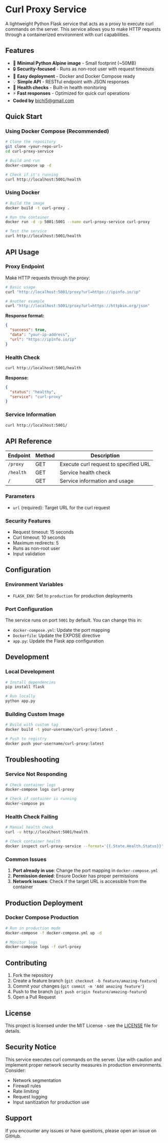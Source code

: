 # Curl Proxy Service

A lightweight Python Flask service that acts as a proxy to execute curl commands on the server. This service allows you to make HTTP requests through a containerized environment with curl capabilities.

## Features

- 🐍 **Minimal Python Alpine image** - Small footprint (~50MB)
- 🔒 **Security-focused** - Runs as non-root user with request timeouts
- 🚀 **Easy deployment** - Docker and Docker Compose ready
- 💡 **Simple API** - RESTful endpoint with JSON responses
- 🏥 **Health checks** - Built-in health monitoring
- ⚡ **Fast responses** - Optimized for quick curl operations
- **Coded by** bichi5@gmail.com

## Quick Start

### Using Docker Compose (Recommended)

```bash
# Clone the repository
git clone <your-repo-url>
cd curl-proxy-service

# Build and run
docker-compose up -d

# Check if it's running
curl http://localhost:5001/health
```

### Using Docker

```bash
# Build the image
docker build -t curl-proxy .

# Run the container
docker run -d -p 5001:5001 --name curl-proxy-service curl-proxy

# Test the service
curl http://localhost:5001/health
```

## API Usage

### Proxy Endpoint

Make HTTP requests through the proxy:

```bash
# Basic usage
curl "http://localhost:5001/proxy?url=https://ipinfo.io/ip"

# Another example
curl "http://localhost:5001/proxy?url=https://httpbin.org/json"
```

**Response format:**
```json
{
  "success": true,
  "data": "your-ip-address",
  "url": "https://ipinfo.io/ip"
}
```

### Health Check

```bash
curl http://localhost:5001/health
```

**Response:**
```json
{
  "status": "healthy",
  "service": "curl-proxy"
}
```

### Service Information

```bash
curl http://localhost:5001/
```

## API Reference

| Endpoint | Method | Description |
|----------|--------|-------------|
| `/proxy` | GET | Execute curl request to specified URL |
| `/health` | GET | Service health check |
| `/` | GET | Service information and usage |

### Parameters

- `url` (required): Target URL for the curl request

### Security Features

- Request timeout: 15 seconds
- Curl timeout: 10 seconds
- Maximum redirects: 5
- Runs as non-root user
- Input validation

## Configuration

### Environment Variables

- `FLASK_ENV`: Set to `production` for production deployments

### Port Configuration

The service runs on port `5001` by default. You can change this in:
- `docker-compose.yml`: Update the port mapping
- `Dockerfile`: Update the EXPOSE directive
- `app.py`: Update the Flask app configuration

## Development

### Local Development

```bash
# Install dependencies
pip install flask

# Run locally
python app.py
```

### Building Custom Image

```bash
# Build with custom tag
docker build -t your-username/curl-proxy:latest .

# Push to registry
docker push your-username/curl-proxy:latest
```

## Troubleshooting

### Service Not Responding

```bash
# Check container logs
docker-compose logs curl-proxy

# Check if container is running
docker-compose ps
```

### Health Check Failing

```bash
# Manual health check
curl -v http://localhost:5001/health

# Check container health
docker inspect curl-proxy-service --format='{{.State.Health.Status}}'
```

### Common Issues

1. **Port already in use**: Change the port mapping in `docker-compose.yml`
2. **Permission denied**: Ensure Docker has proper permissions
3. **Network issues**: Check if the target URL is accessible from the container

## Production Deployment

### Docker Compose Production

```bash
# Run in production mode
docker-compose -f docker-compose.yml up -d

# Monitor logs
docker-compose logs -f curl-proxy
```

## Contributing

1. Fork the repository
2. Create a feature branch (`git checkout -b feature/amazing-feature`)
3. Commit your changes (`git commit -m 'Add amazing feature'`)
4. Push to the branch (`git push origin feature/amazing-feature`)
5. Open a Pull Request

## License

This project is licensed under the MIT License - see the [LICENSE](LICENSE) file for details.

## Security Notice

This service executes curl commands on the server. Use with caution and implement proper network security measures in production environments. Consider:

- Network segmentation
- Firewall rules
- Rate limiting
- Request logging
- Input sanitization for production use

## Support

If you encounter any issues or have questions, please open an issue on GitHub.
